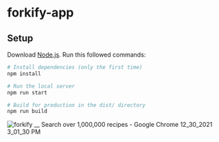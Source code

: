 # forkify-app

## Setup
Download [Node.js](https://nodejs.org/en/download/).
Run this followed commands:

``` bash
# Install dependencies (only the first time)
npm install

# Run the local server
npm run start

# Build for production in the dist/ directory
npm run build
```

![forkify __ Search over 1,000,000 recipes - Google Chrome 12_30_2021 3_01_30 PM](https://user-images.githubusercontent.com/73068793/147748302-2fc0a34b-5b95-4749-9d48-e71e647b1314.png)

